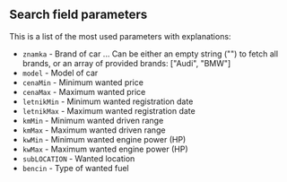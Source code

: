 ## Search field parameters 

This is a list of the most used parameters with explanations:

- `znamka` - Brand of car ... Can be either an empty string ("") to fetch all brands, or an array of provided brands: ["Audi", "BMW"]
- `model` - Model of car
- `cenaMin` - Minimum wanted price
- `cenaMax` - Maximum wanted price
- `letnikMin` - Minimum wanted registration date
- `letnikMax` - Maximum wanted registration date
- `kmMin` - Minimum wanted driven range
- `kmMax` - Maximum wanted driven range
- `kwMin` - Minimum wanted engine power (HP)
- `kwMax` - Maximum wanted engine power (HP)
- `subLOCATION` - Wanted location
- `bencin` - Type of wanted fuel